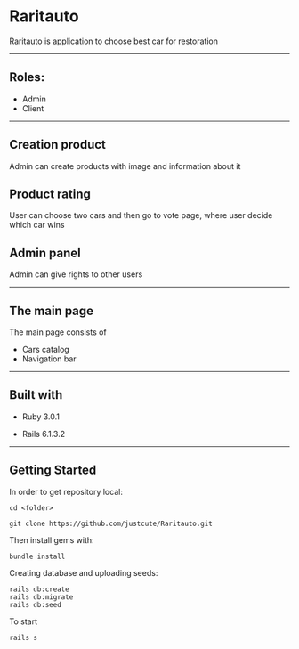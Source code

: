 
# Raritauto

Raritauto is application to choose best car for restoration

---

## Roles:
  * Admin
  * Client
  
---
## Creation product

Admin can create products with image and information about it

## Product rating

User can choose two cars and then go to vote page, where user decide which car wins

## Admin panel

Admin can give rights to other users

---
## The main page

The main page consists of
*	Cars catalog
*	Navigation bar

---

## Built with

* Ruby 3.0.1

* Rails 6.1.3.2

---
## Getting Started

In order to get repository local:

```
cd <folder>

git clone https://github.com/justcute/Raritauto.git

 ```
 
Then install gems with:

```
bundle install
```

Creating database and uploading seeds:

```
rails db:create
rails db:migrate
rails db:seed

```

To start 

```
rails s
```  
